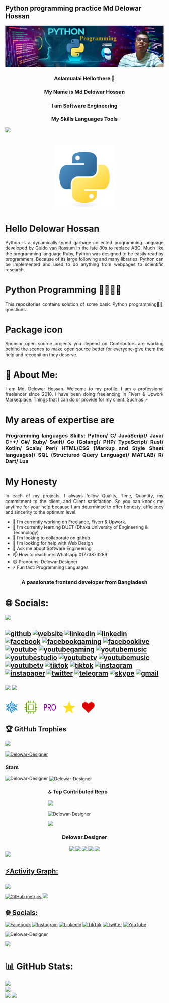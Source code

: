 ## Python programming practice Md Delowar Hossan
<img src="./Image/Python programming practice Banner.png" Width="" title="C_Programming Practice Md Delowar Hossan"/> 
<h3 align="center"> Aslamualai Hello there 👋</h3>
<h3 align="center">My Name is Md Delowar Hossan</h3><h3 align="center">I am Software Engineering</h3><h3 align="center">My Skills Languages Tools</h3>

<a href="https://visitcount.itsvg.in">
  <img src="https://visitcount.itsvg.in/api?id=Delowar-Designer&label=Profile%20Views%20Delowar-Designer&color=3&icon=0&pretty=true" />
</a>

# <p align="center"> <a href="https://www.python.org" target="_blank" rel="noreferrer"> <img src="https://raw.githubusercontent.com/devicons/devicon/master/icons/python/python-original.svg" alt="python" width="200" height="200"/> </a> </p>


<!--markdown tutorial-->
# Hello Delowar Hossan   
<p align="justify">
    Python is a dynamically-typed garbage-collected programming language developed by Guido van Rossum in the late 80s to replace ABC. Much like the programming language Ruby, Python was designed to be easily read by programmers. Because of its large following and many libraries, Python can be implemented and used to do anything from webpages to scientific research.
</p>

# Python Programming 👨‍💻👩‍💻
<p align="justify">
This repositories contains solution of some basic Python programming👩‍💻 questions.
</p>

# Package icon
<p align="justify">
Sponsor open source projects you depend on
Contributors are working behind the scenes to make open source better for everyone-give them the help and recognition they deserve.
</p>

# 💫 About Me:
<p align="justify">
I am Md. Delowar Hossan. Welcome to my  profile. I am a professional freelancer since 2018. I have been doing freelancing in Fiverr & Upwork Marketplace. Things that I can do or provide for my client. Such as :- </p>

# My areas of expertise are

### <p align="justify"> Programming languages Skills: Python/ C/ JavaScript/ Java/ C++/ C#/ Ruby/ Swift/ Go (Golang)/ PHP/ TypeScript/ Rust/ Kotlin/ Scala/ Perl/ HTML/CSS (Markup and Style Sheet languages)/ SQL (Structured Query Language)/ MATLAB/ R/ Dart/ Lua</p>
# My Honesty
<p align="justify">
In each of my projects, I always follow Quality, Time, Quantity, my commitment to the client, and Client satisfaction. So you can knock me anytime for your help because I am determined to offer honesty, efficiency and sincerity to the optimum level.
</p>

- 🔭 I’m currently working on Freelance, Fiverr & Upwork. 
- 🌱 I’m currently learning DUET (Dhaka University of Engineering & Technology) 
- 👯 I’m looking to collaborate on github 
- 🤔 I’m looking for help with Web Design 
- 💬 Ask me about Software Engineering 
- 📫 How to reach me: Whatsapp 01773873289 
- 😄 Pronouns: Delowar.Designer 
- ⚡ Fun fact: Programming Languages 

<h3 align="center">A passionate frontend developer from Bangladesh</h3>
<p align="justify">

# 🌐 Socials:
<img src="https://user-images.githubusercontent.com/73097560/115834477-dbab4500-a447-11eb-908a-139a6edaec5c.gif"><h2 align="left">
[<img src='https://cdn.jsdelivr.net/npm/simple-icons@3.0.1/icons/github.svg' alt='github' height='40'>](https://github.com/Delowar-Designer)  [<img src='https://cdn.jsdelivr.net/npm/simple-icons@3.0.1/icons/icloud.svg' alt='website' height='40'>](https://Delowar-Designer.github.io/Git-and-GitHub-Practice-Md-Delowar-Hossan)  [<img src='https://cdn.jsdelivr.net/npm/simple-icons@3.0.1/icons/linkedin.svg' alt='linkedin' height='40'>](https://www.linkedin.com/in/delowar-designer)  [<img src='https://cdn.jsdelivr.net/npm/simple-icons@3.0.1/icons/linkedin.svg' alt='linkedin' height='40'>](https://www.linkedin.com/company/82771656/admin/feed/posts/)  [<img src='https://cdn.jsdelivr.net/npm/simple-icons@3.0.1/icons/facebook.svg' alt='facebook' height='40'>](https://www.facebook.com/delowar.designe)  [<img src='https://cdn.jsdelivr.net/npm/simple-icons@3.0.1/icons/facebookgaming.svg' alt='facebookgaming' height='40'>](https://www.facebook.com/groups/delowar.designer)  [<img src='https://cdn.jsdelivr.net/npm/simple-icons@3.0.1/icons/facebooklive.svg' alt='facebooklive' height='40'>](https://www.facebook.com/delowar.designer)  [<img src='https://cdn.jsdelivr.net/npm/simple-icons@3.0.1/icons/youtube.svg' alt='youtube' height='40'>](https://www.youtube.com/@delowar.designer)  [<img src='https://cdn.jsdelivr.net/npm/simple-icons@3.0.1/icons/youtubegaming.svg' alt='youtubegaming' height='40'>](https://www.youtube.com/@delowar.designerOfficial)  [<img src='https://cdn.jsdelivr.net/npm/simple-icons@3.0.1/icons/youtubemusic.svg' alt='youtubemusic' height='40'>](https://www.youtube.com/watch?v=Msb1aQIoS3o&t=87s)  [<img src='https://cdn.jsdelivr.net/npm/simple-icons@3.0.1/icons/youtubestudio.svg' alt='youtubestudio' height='40'>](https://www.youtube.com/watch?v=4EXPPZVFLnE&t=16s)  [<img src='https://cdn.jsdelivr.net/npm/simple-icons@3.0.1/icons/youtubetv.svg' alt='youtubetv' height='40'>](https://www.youtube.com/watch?v=DyGGrj8Nu8A&list=PLPDKLM7yMj9CXlZCpWfw8MN12YbMA2i3a&index=1)  [<img src='https://cdn.jsdelivr.net/npm/simple-icons@3.0.1/icons/youtubemusic.svg' alt='youtubemusic' height='40'>](https://www.youtube.com/watch?v=kprsS_QDqhQ)  [<img src='https://cdn.jsdelivr.net/npm/simple-icons@3.0.1/icons/youtubetv.svg' alt='youtubetv' height='40'>](https://www.youtube.com/watch?v=ifsR8njynWk&t=153s)  [<img src='https://cdn.jsdelivr.net/npm/simple-icons@3.0.1/icons/tiktok.svg' alt='tiktok' height='40'>](https://www.tiktok.com/@delowar.designer/video/7298254874603572482?lang=en)  [<img src='https://cdn.jsdelivr.net/npm/simple-icons@3.0.1/icons/tiktok.svg' alt='tiktok' height='40'>](https://www.tiktok.com/@delowar.designer?lang=en)  [<img src='https://cdn.jsdelivr.net/npm/simple-icons@3.0.1/icons/instagram.svg' alt='instagram' height='40'>](https://www.instagram.com/reel/CsSwkYHu_JM/?utm_source=ig_web_copy_link&igshid=MzRlODBiNWFlZA==)  [<img src='https://cdn.jsdelivr.net/npm/simple-icons@3.0.1/icons/instapaper.svg' alt='instapaper' height='40'>](https://www.instagram.com/delowar.designer/)  [<img src='https://cdn.jsdelivr.net/npm/simple-icons@3.0.1/icons/twitter.svg' alt='twitter' height='40'>](https://x.com/DelowarDesigner/status/1694079929070297548?s=20)  [<img src='https://cdn.jsdelivr.net/npm/simple-icons@3.0.1/icons/telegram.svg' alt='telegram' height='40'>](https://web.telegram.org/a/#-1001695213278)  [<img src='https://cdn.jsdelivr.net/npm/simple-icons@3.0.1/icons/skype.svg' alt='skype' height='40'>](https://join.skype.com/invite/yOjXUCjuXbrh)  [<img src='https://cdn.jsdelivr.net/npm/simple-icons@3.0.1/icons/gmail.svg' alt='gmail' height='40'>](https://delowar.designer@gmail.com) 
</p> 


[![](https://visitcount.itsvg.in/api?id=Delowar-Designer&icon=0&color=8)](https://visitcount.itsvg.in)
<img src="https://user-images.githubusercontent.com/73097560/115834477-dbab4500-a447-11eb-908a-139a6edaec5c.gif"><h2 align="left">

<a href='https://archiveprogram.github.com/'><img src='https://raw.githubusercontent.com/acervenky/animated-github-badges/master/assets/acbadge.gif' width='40' height='40'></a> <a href='https://docs.github.com/en/developers'><img src='https://raw.githubusercontent.com/acervenky/animated-github-badges/master/assets/devbadge.gif' width='40' height='40'></a> <a href='https://github.com/pricing'><img src='https://raw.githubusercontent.com/acervenky/animated-github-badges/master/assets/pro.gif' width='40' height='40'></a> <a href='https://stars.github.com/'><img src='https://raw.githubusercontent.com/acervenky/animated-github-badges/master/assets/starbadge.gif' width='40' height='40'></a> <a href='https://docs.github.com/en/github/supporting-the-open-source-community-with-github-sponsors'><img src='https://raw.githubusercontent.com/acervenky/animated-github-badges/master/assets/sponsorbadge.gif' width='40' height='40'></a> 
## 🏆 GitHub Trophies
![](https://github-profile-trophy.vercel.app/?username=Delowar-Designer&theme=nord&no-frame=false&no-bg=false&margin-w=4)
<p align="left"> <a href="https://github.com/ryo-ma/github-profile-trophy"><img src="https://github-profile-trophy.vercel.app/?username=Delowar-Designer&theme=dark_lover" alt="Delowar-Designer" /></a> </p>

<h3 align="left">Stars</h3>
<img align="left" height="180em" src="https://github-readme-stats.vercel.app/api/top-langs/?username=Delowar-Designer&langs_count=8&theme=yeblu" alt=Delowar-Designer />

<p>&nbsp;<img align="center" height="180em" src="https://github-readme-stats.vercel.app/api?username=Delowar-Designer&show_icons=true&locale=en&theme=material-palenight" alt="Delowar-Designer" /></p>

### 🔝 Top Contributed Repo
![](https://github-contributor-stats.vercel.app/api?username=Delowar-Designer&limit=5&theme=radical&combine_all_yearly_contributions=true)

<p><img align="center" height="180em" src="https://github-readme-streak-stats.herokuapp.com/?user=Delowar-Designer&theme=python-dark" alt="Delowar-Designer" /></p>

<img src="https://user-images.githubusercontent.com/73097560/115834477-dbab4500-a447-11eb-908a-139a6edaec5c.gif"><h3 align="center">Delowar.Designer</h3>
<div align="center">
<a href="https://github.com/Delowar-Designer">
<img align="center" src="http://github-profile-summary-cards.vercel.app/api/cards/stats?username=Delowar-Designer&theme=2077" height="180em" />
<img align="center" src="http://github-profile-summary-cards.vercel.app/api/cards/most-commit-language?username=Delowar-Designer&theme=algolia" height="180em" />
<img align="center" src="http://github-profile-summary-cards.vercel.app/api/cards/repos-per-language?username=Delowar-Designer&theme=yeblu" height="180em" />
<img align="center" src="http://github-profile-summary-cards.vercel.app/api/cards/productive-time?username=Delowar-Designer&theme=yeblu" height="180em" />
<img align="center" src="http://github-profile-summary-cards.vercel.app/api/cards/profile-details?username=Delowar-Designer&theme=yeblu" height="180em" />
</div>
<img src="https://user-images.githubusercontent.com/73097560/115834477-dbab4500-a447-11eb-908a-139a6edaec5c.gif"><h2 align="left">⚡Activity Graph:</h2>
<img align="center" src="https://github-readme-activity-graph.vercel.app/graph?username=Delowar-Designer&theme=dracula"/>







![GitHub metrics](https://metrics.lecoq.io/Delowar-Designer)
<img src="https://user-images.githubusercontent.com/73097560/115834477-dbab4500-a447-11eb-908a-139a6edaec5c.gif"><h2 align="left">
 
## 🌐 Socials:
[![Facebook](https://img.shields.io/badge/Facebook-%231877F2.svg?logo=Facebook&logoColor=white)](https://facebook.com/Delowar.Designer) [![Instagram](https://img.shields.io/badge/Instagram-%23E4405F.svg?logo=Instagram&logoColor=white)](https://instagram.com/Delowar.Designer) [![LinkedIn](https://img.shields.io/badge/LinkedIn-%230077B5.svg?logo=linkedin&logoColor=white)](https://linkedin.com/in/Delowar-Designer) [![TikTok](https://img.shields.io/badge/TikTok-%23000000.svg?logo=TikTok&logoColor=white)](https://tiktok.com/@Delowar.Designer) [![Twitter](https://img.shields.io/badge/Twitter-%231DA1F2.svg?logo=Twitter&logoColor=white)](https://twitter.com/@DelowarDesigner) [![YouTube](https://img.shields.io/badge/YouTube-%23FF0000.svg?logo=YouTube&logoColor=white)](https://youtube.com/@Delowar.Designer) 
<p align="left"> <img src="https://komarev.com/ghpvc/?username=Delowar-Designer&label=Profile%20views&color=0e75b6&style=flat" alt="Delowar-Designer" /> </p> 

<img src="https://raw.githubusercontent.com/Trilokia/Trilokia/379277808c61ef204768a61bbc5d25bc7798ccf1/bottom_header.svg" />

# 📊 GitHub Stats:

![](https://github-readme-stats.vercel.app/api?username=Delowar-Designer&theme=yeblu&hide_border=false&include_all_commits=true&count_private=true)<br/>
![](https://github-readme-streak-stats.herokuapp.com/?user=Delowar-Designer&theme=yeblu&hide_border=false)<br/>
![](https://github-readme-stats.vercel.app/api/top-langs/?username=Delowar-Designer&theme=yeblu&hide_border=false&include_all_commits=true&count_private=true&layout=compact)
<img src="https://user-images.githubusercontent.com/73097560/115834477-dbab4500-a447-11eb-908a-139a6edaec5c.gif"><h2 align="left">